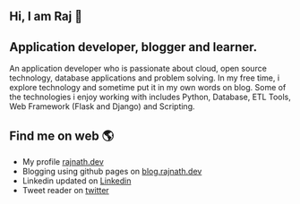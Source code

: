 ## Hi, I am Raj 👋

## Application developer, blogger and learner.  

An application developer who is passionate about cloud, open source technology, database applications and problem solving. In my free time, i explore technology and sometime put it in my own words on blog. Some of the technologies i enjoy working with includes Python, Database, ETL Tools, Web Framework (Flask and Django) and Scripting.  

## Find me on web 🌎
*  My profile [rajnath.dev](https://rajnath.dev)  
*  Blogging using github pages on [blog.rajnath.dev](https://blog.rajnath.dev/)  
*  Linkedin updated on [Linkedin](https://www.linkedin.com/in/rajnathsah/)
*  Tweet reader on [twitter](https://twitter.com/rajntech)


<!--
**rajnathsah/rajnathsah** is a ✨ _special_ ✨ repository because its `README.md` (this file) appears on your GitHub profile.

Here are some ideas to get you started:

- 🔭 I’m currently working on ...
- 🌱 I’m currently learning ...
- 👯 I’m looking to collaborate on ...
- 🤔 I’m looking for help with ...
- 💬 Ask me about ...
- 📫 How to reach me: ...
- 😄 Pronouns: ...
- ⚡ Fun fact: ...
-->
